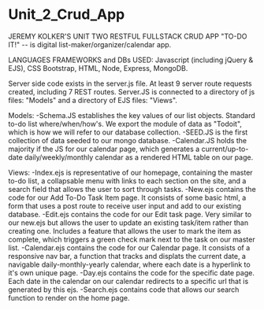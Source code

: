 # Unit_2_Crud_App 

JEREMY KOLKER'S UNIT TWO RESTFUL FULLSTACK CRUD APP
"TO-DO IT!" -- is digital list-maker/organizer/calendar app. 

LANGUAGES FRAMEWORKS and DBs USED:
Javascript (including jQuery & EJS), CSS Bootstrap, HTML, Node, Express, MongoDB.

Server side code exists in the server.js file. At least 9 server route requests created, including 7 REST routes. Server.JS is connected to a directory of js files: "Models" and a directory of EJS files: "Views". 

Models:
-Schema.JS establishes the key values of our list objects. Standard to-do list where/when/how's. We export the module of data as "Todoit", which is how we will refer to our database collection. 
-SEED.JS is the first collection of data seeded to our mongo database.
-Calendar.JS holds the majority if the JS for our calendar page, which generates a current/up-to-date daily/weekly/monthly calendar as a rendered HTML table on our page.

Views:
-Index.ejs is representative of our homepage, containing the master to-do list, a collapsable menu with links to each section on the site, and a search field that allows the user to sort through tasks.
-New.ejs contains the code for our Add To-Do Task Item page. It consists of some basic html, a form that uses a post route to receive user input and add to our existing database.
-Edit.ejs contains the code for our Edit task page. Very similar to our new.ejs but allows the user to update an existing task/item rather than creating one. Includes a feature that allows the user to mark the item as complete, which triggers a green check mark next to the task on our master list.
-Calendar.ejs contains the code for our Calendar page. It consists of a responsive nav bar, a function that tracks and displats the current date, a navigable daily-monthly-yearly calendar, where each date is a hyperlink to it's own unique page. 
-Day.ejs contains the code for the specific date page. Each date in the calendar on our calendar redirects to a specific url that is generated by this ejs. 
-Search.ejs contains code that allows our search function to render on the home page. 


